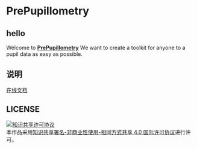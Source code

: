 # PrePupillometry

## hello

Welcome to **[PrePupillometry](https://github.com/wangxiatian/PrePupillometry)** We want to create a toolkit for anyone to a pupil data as easy as possible. 

## 说明

[在线文档](https://www.wangqinjie.cn/PrePupillometry/)

## LICENSE

<a rel="license" href="http://creativecommons.org/licenses/by-nc-sa/4.0/"><img alt="知识共享许可协议" style="border-width:0" src="https://img.shields.io/badge/license-CC%20BY--NC--SA%204.0-lightgrey" /></a><br />本作品采用<a rel="license" href="http://creativecommons.org/licenses/by-nc-sa/4.0/">知识共享署名-非商业性使用-相同方式共享 4.0 国际许可协议</a>进行许可。
